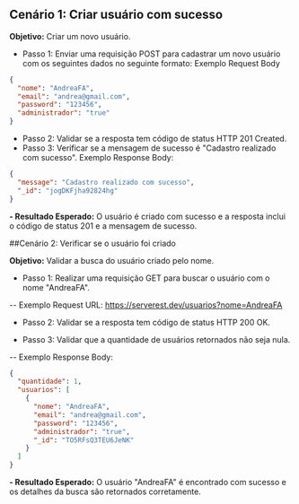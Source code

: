 ## Cenário 1: Criar usuário com sucesso 

**Objetivo:** Criar um novo usuário. 
- Passo 1: Enviar uma requisição POST para cadastrar um novo usuário com os seguintes dados no seguinte formato: 
Exemplo Request Body 
```json
{ 
  "nome": "AndreaFA", 
  "email": "andrea@gmail.com", 
  "password": "123456", 
  "administrador": "true" 
}
```

- Passo 2: Validar se a resposta tem código de status HTTP 201 Created. 
- Passo 3: Verificar se a mensagem de sucesso é "Cadastro realizado com sucesso". 
Exemplo Response Body:
```json
{ 
  "message": "Cadastro realizado com sucesso", 
  "_id": "jogDKFjha92824hg" 
}
```

**- Resultado Esperado:** O usuário é criado com sucesso e a resposta inclui o código de status 201 e a mensagem de sucesso. 

##Cenário 2: Verificar se o usuário foi criado 

**Objetivo:** Validar a busca do usuário criado pelo nome. 

- Passo 1: Realizar uma requisição GET para buscar o usuário com o nome "AndreaFA". 

-- Exemplo Request URL: https://serverest.dev/usuarios?nome=AndreaFA 

- Passo 2: Validar se a resposta tem código de status HTTP 200 OK. 

- Passo 3: Validar que a quantidade de usuários retornados não seja nula. 

-- Exemplo Response Body: 
```json
{ 
  "quantidade": 1, 
  "usuarios": [ 
    { 
      "nome": "AndreaFA", 
      "email": "andrea@gmail.com", 
      "password": "123456", 
      "administrador": "true", 
      "_id": "TO5RFsQ3TEU6JeNK" 
    } 
  ] 
}
```
**- Resultado Esperado:** O usuário "AndreaFA" é encontrado com sucesso e os detalhes da busca são retornados corretamente.
